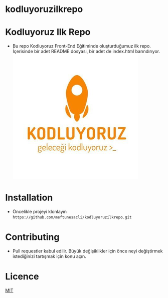 # kodluyoruzilkrepo
# Kodluyoruz Ilk Repo
+ Bu repo Kodluyoruz Front-End Eğitiminde oluşturduğumuz ilk repo. İçerisinde bir adet README dosyası, bir adet de index.html barındırıyor.
![Kodluyoruz Logo](https://raw.githubusercontent.com/Kodluyoruz/taskforce/git/git/markdown-nedir-nasil-kullaniriz-/figures/kodluyoruz_logo.jpg)
# Installation
+ Öncelikle projeyi klonlayın
` https://github.com/meftunesacli/kodluyoruzilkrepo.git `
# Contributing
+ Pull requestler kabul edilir. Büyük değişiklikler için önce neyi değiştirmek istediğinizi tartışmak için konu açın.
# Licence
[MIT](https://choosealicense.com/licenses/mit/)